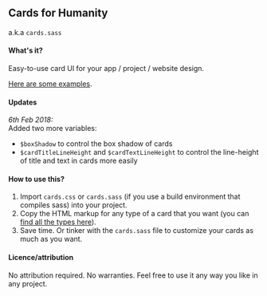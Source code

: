 ## Cards for Humanity
a.k.a `cards.sass`

#### What's it?
Easy-to-use card UI for your app / project / website design.

[Here are some examples](http://druchan.com/cards.sass).

#### Updates

*6th Feb 2018:*  
Added two more variables:
- `$boxShadow` to control the box shadow of cards
- `$cardTitleLineHeight` and `$cardTextLineHeight` to control the line-height of title and text in cards more easily

#### How to use this?

1. Import `cards.css` or `cards.sass` (if you use a build environment that compiles sass) into your project.
2. Copy the HTML markup for any type of a card that you want (you can [find all the types here](http://druchan.com/cards.sass)).
3. Save time. Or tinker with the `cards.sass` file to customize your cards as much as you want.

#### Licence/attribution

No attribution required. No warranties. Feel free to use it any way you like in any project.




